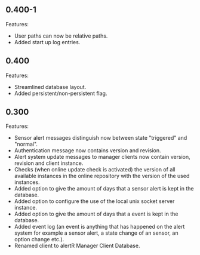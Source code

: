 ## 0.400-1

Features:

* User paths can now be relative paths.
* Added start up log entries.


## 0.400

Features:

* Streamlined database layout.
* Added persistent/non-persistent flag.


## 0.300

Features:

* Sensor alert messages distinguish now between state "triggered" and "normal".
* Authentication message now contains version and revision.
* Alert system update messages to manager clients now contain version, revision and client instance.
* Checks (when online update check is activated) the version of all available instances in the online repository with the version of the used instances.
* Added option to give the amount of days that a sensor alert is kept in the database.
* Added option to configure the use of the local unix socket server instance.
* Added option to give the amount of days that a event is kept in the database.
* Added event log (an event is anything that has happened on the alert system for example a sensor alert, a state change of an sensor, an option change etc.).
* Renamed client to alertR Manager Client Database.